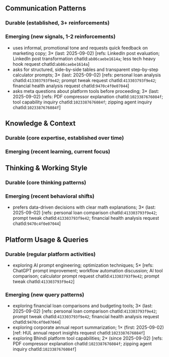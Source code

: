 ## Communication Patterns
### Durable (established, 3+ reinforcements)

### Emerging (new signals, 1-2 reinforcements)
- uses informal, promotional tone and requests quick feedback on marketing copy; 3× (last: 2025-09-02) [refs: LinkedIn post evaluation; LinkedIn post transformation chatId:`ab86caebe1614a`; less tech heavy hook request chatId:`ab86caebe1614a`]
- asks for structured, side-by-side tables and transparent step-by-step calculator prompts; 3× (last: 2025-09-02) [refs: personal loan analysis chatId:`413303793f9e42`; prompt tweak request chatId:`413303793f9e42`; financial health analysis request chatId:`9470c4f0e07044`]
- asks meta questions about platform tools before proceeding; 3× (last: 2025-09-02) [refs: PDF compressor explanation chatId:`1023387676084f`; tool capability inquiry chatId:`1023387676084f`; zipping agent inquiry chatId:`1023387676084f`]

## Knowledge & Context
### Durable (core expertise, established over time)

### Emerging (recent learning, current focus)

## Thinking & Working Style
### Durable (core thinking patterns)

### Emerging (recent behavioral shifts)
- prefers data-driven decisions with clear math explanations; 3× (last: 2025-09-02) [refs: personal loan comparison chatId:`413303793f9e42`; prompt tweak chatId:`413303793f9e42`; financial health analysis request chatId:`9470c4f0e07044`]

## Platform Usage & Queries
### Durable (regular platform activities)
- exploring AI prompt engineering; optimization techniques; 5× [refs: ChatGPT prompt improvement; workflow automation discussion; AI tool comparison; calculator prompt request chatId:`413303793f9e42`; prompt tweak chatId:`413303793f9e42`]

### Emerging (new query patterns)
- exploring financial loan comparisons and budgeting tools; 3× (last: 2025-09-02) [refs: personal loan comparison chatId:`413303793f9e42`; prompt tweak chatId:`413303793f9e42`; financial health analysis request chatId:`9470c4f0e07044`]
- exploring corporate annual report summarization; 1× (first: 2025-09-02) [ref: HUL annual report insights request chatId:`1023387676084f`]
- exploring Bhindi platform tool capabilities; 2× (since 2025-09-02) [refs: PDF compressor explanation chatId:`1023387676084f`; zipping agent inquiry chatId:`1023387676084f`]